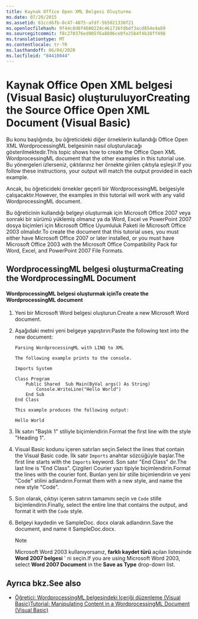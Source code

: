 ```yaml
---
title: Kaynak Office Open XML Belgesi Oluşturma
ms.date: 07/20/2015
ms.assetid: 61ccd6fb-0c47-4075-afdf-5b5021330f21
ms.openlocfilehash: 9f44c8d0f4080224c461736fdbdf3acd854e4a89
ms.sourcegitcommit: f8c270376ed905f6a8896ce0fe25b4f4b38ff498
ms.translationtype: MT
ms.contentlocale: tr-TR
ms.lasthandoff: 06/04/2020
ms.locfileid: "84410844"
---
```

# <a name="creating-the-source-office-open-xml-document-visual-basic"></a><span data-ttu-id="c5360-102">Kaynak Office Open XML belgesi (Visual Basic) oluşturuluyor</span><span class="sxs-lookup"><span data-stu-id="c5360-102">Creating the Source Office Open XML Document (Visual Basic)</span></span>
<span data-ttu-id="c5360-103">Bu konu başlığında, bu öğreticideki diğer örneklerin kullandığı Office Open XML WordprocessingML belgesinin nasıl oluşturulacağı gösterilmektedir.</span><span class="sxs-lookup"><span data-stu-id="c5360-103">This topic shows how to create the Office Open XML WordprocessingML document that the other examples in this tutorial use.</span></span> <span data-ttu-id="c5360-104">Bu yönergeleri izlerseniz, çıktılarınız her örnekte girilen çıktıyla eşleşir.</span><span class="sxs-lookup"><span data-stu-id="c5360-104">If you follow these instructions, your output will match the output provided in each example.</span></span>  
  
 <span data-ttu-id="c5360-105">Ancak, bu öğreticideki örnekler geçerli bir WordprocessingML belgesiyle çalışacaktır.</span><span class="sxs-lookup"><span data-stu-id="c5360-105">However, the examples in this tutorial will work with any valid WordprocessingML document.</span></span>  
  
 <span data-ttu-id="c5360-106">Bu öğreticinin kullandığı belgeyi oluşturmak için Microsoft Office 2007 veya sonraki bir sürümü yüklemiş olmanız ya da Word, Excel ve PowerPoint 2007 dosya biçimleri için Microsoft Office Uyumluluk Paketi ile Microsoft Office 2003 olmalıdır.</span><span class="sxs-lookup"><span data-stu-id="c5360-106">To create the document that this tutorial uses, you must either have Microsoft Office 2007 or later installed, or you must have Microsoft Office 2003 with the Microsoft Office Compatibility Pack for Word, Excel, and PowerPoint 2007 File Formats.</span></span>  
  
## <a name="creating-the-wordprocessingml-document"></a><span data-ttu-id="c5360-107">WordprocessingML belgesi oluşturma</span><span class="sxs-lookup"><span data-stu-id="c5360-107">Creating the WordprocessingML Document</span></span>  
  
#### <a name="to-create-the-wordprocessingml-document"></a><span data-ttu-id="c5360-108">WordprocessingML belgesi oluşturmak için</span><span class="sxs-lookup"><span data-stu-id="c5360-108">To create the WordprocessingML document</span></span>  
  
1. <span data-ttu-id="c5360-109">Yeni bir Microsoft Word belgesi oluşturun.</span><span class="sxs-lookup"><span data-stu-id="c5360-109">Create a new Microsoft Word document.</span></span>  
  
2. <span data-ttu-id="c5360-110">Aşağıdaki metni yeni belgeye yapıştırın:</span><span class="sxs-lookup"><span data-stu-id="c5360-110">Paste the following text into the new document:</span></span>  
  
    ```text  
    Parsing WordprocessingML with LINQ to XML  
  
    The following example prints to the console.  
  
    Imports System  
  
    Class Program  
        Public Shared  Sub Main(ByVal args() As String)  
            Console.WriteLine("Hello World")  
        End Sub  
    End Class  
  
    This example produces the following output:  
  
    Hello World  
    ```  
  
3. <span data-ttu-id="c5360-111">İlk satırı "Başlık 1" stiliyle biçimlendirin.</span><span class="sxs-lookup"><span data-stu-id="c5360-111">Format the first line with the style "Heading 1".</span></span>  
  
4. <span data-ttu-id="c5360-112">Visual Basic kodunu içeren satırları seçin.</span><span class="sxs-lookup"><span data-stu-id="c5360-112">Select the lines that contain the Visual Basic code.</span></span> <span data-ttu-id="c5360-113">İlk satır `Imports` anahtar sözcüğüyle başlar.</span><span class="sxs-lookup"><span data-stu-id="c5360-113">The first line starts with the `Imports` keyword.</span></span> <span data-ttu-id="c5360-114">Son satır "End Class" dır.</span><span class="sxs-lookup"><span data-stu-id="c5360-114">The last line is "End Class".</span></span> <span data-ttu-id="c5360-115">Çizgileri Courier yazı tipiyle biçimlendirin.</span><span class="sxs-lookup"><span data-stu-id="c5360-115">Format the lines with the courier font.</span></span> <span data-ttu-id="c5360-116">Bunları yeni bir stille biçimlendirin ve yeni "Code" stilini adlandırın.</span><span class="sxs-lookup"><span data-stu-id="c5360-116">Format them with a new style, and name the new style "Code".</span></span>  
  
5. <span data-ttu-id="c5360-117">Son olarak, çıktıyı içeren satırın tamamını seçin ve `Code` stille biçimlendirin.</span><span class="sxs-lookup"><span data-stu-id="c5360-117">Finally, select the entire line that contains the output, and format it with the `Code` style.</span></span>  
  
6. <span data-ttu-id="c5360-118">Belgeyi kaydedin ve SampleDoc. docx olarak adlandırın.</span><span class="sxs-lookup"><span data-stu-id="c5360-118">Save the document, and name it SampleDoc.docx.</span></span>  
  
    > [!NOTE]
    > <span data-ttu-id="c5360-119">Microsoft Word 2003 kullanıyorsanız, **farklı kaydet türü** açılan listesinde **Word 2007 belgesi** ' ni seçin.</span><span class="sxs-lookup"><span data-stu-id="c5360-119">If you are using Microsoft Word 2003, select **Word 2007 Document** in the **Save as Type** drop-down list.</span></span>  
  
## <a name="see-also"></a><span data-ttu-id="c5360-120">Ayrıca bkz.</span><span class="sxs-lookup"><span data-stu-id="c5360-120">See also</span></span>

- [<span data-ttu-id="c5360-121">Öğretici: WordprocessingML belgesindeki Içeriği düzenleme (Visual Basic)</span><span class="sxs-lookup"><span data-stu-id="c5360-121">Tutorial: Manipulating Content in a WordprocessingML Document (Visual Basic)</span></span>](tutorial-manipulating-content-in-a-wordprocessingml-document.md)
